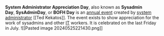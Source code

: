 **System Administrator Appreciation Day**, also known as **Sysadmin Day**, **SysAdminDay**, or **BOFH Day** is an [annual event](https://en.wikipedia.org/wiki/List_of_minor_secular_observances#July "List of minor secular observances") created by [system administrator](https://en.wikipedia.org/wiki/System_administrator "System administrator") [[Ted Kekatos]]. The event exists to show appreciation for the work of sysadmins and other [IT](https://en.wikipedia.org/wiki/Information_technology "Information technology") workers. It is celebrated on the last Friday in July.
![[Pasted image 20240525221430.png]]